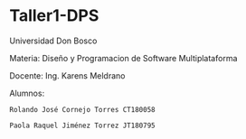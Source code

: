# Taller1-DPS

Universidad Don Bosco

Materia: Diseño y Programacion de Software Multiplataforma

Docente: Ing. Karens Meldrano

Alumnos:

    Rolando José Cornejo Torres CT180058    

    Paola Raquel Jiménez Torrez JT180795    

 
